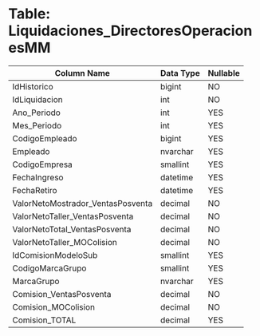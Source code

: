 # Table: Liquidaciones_DirectoresOperacionesMM

| Column Name | Data Type | Nullable |
|-------------|-----------|----------|
| IdHistorico | bigint | NO |
| IdLiquidacion | int | NO |
| Ano_Periodo | int | YES |
| Mes_Periodo | int | YES |
| CodigoEmpleado | bigint | YES |
| Empleado | nvarchar | YES |
| CodigoEmpresa | smallint | YES |
| FechaIngreso | datetime | YES |
| FechaRetiro | datetime | YES |
| ValorNetoMostrador_VentasPosventa | decimal | NO |
| ValorNetoTaller_VentasPosventa | decimal | NO |
| ValorNetoTotal_VentasPosventa | decimal | NO |
| ValorNetoTaller_MOColision | decimal | NO |
| IdComisionModeloSub | smallint | YES |
| CodigoMarcaGrupo | smallint | YES |
| MarcaGrupo | nvarchar | YES |
| Comision_VentasPosventa | decimal | NO |
| Comision_MOColision | decimal | NO |
| Comision_TOTAL | decimal | YES |
